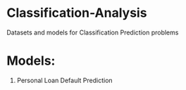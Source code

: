 # Classification-Analysis

Datasets and models for Classification Prediction problems

# Models:
  1. Personal Loan Default Prediction
